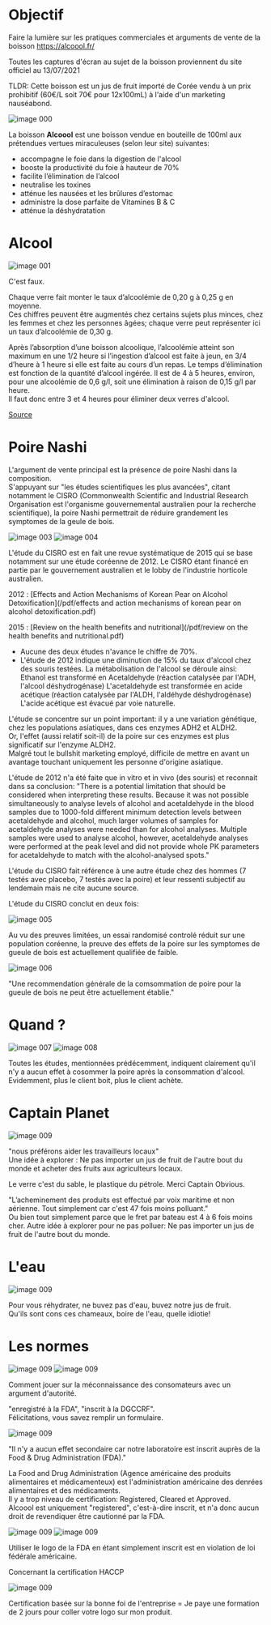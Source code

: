 # Objectif
Faire la lumière sur les pratiques commerciales et arguments de vente de la boisson https://alcoool.fr/

Toutes les captures d'écran au sujet de la boisson proviennent du site officiel au 13/07/2021

TLDR: Cette boisson est un jus de fruit importé de Corée vendu à un prix prohibitif (60€/L soit 70€ pour 12x100mL) à l'aide d'un marketing nauséabond.

![image 000](/png/00.png)

La boisson **Alcoool** est une boisson vendue en bouteille de 100ml aux prétendues vertues miraculeuses (selon leur site) suivantes:
- accompagne le foie dans la digestion de l'alcool
- booste la productivité du foie à hauteur de 70%
- facilite l’élimination de l’alcool
- neutralise les toxines
- atténue les nausées et les brûlures d’estomac
- administre la dose parfaite de Vitamines B & C
- atténue la déshydratation


# Alcool

![image 001](/png/01.png)

C'est faux.

Chaque verre fait monter le taux d’alcoolémie de 0,20 g à 0,25 g en moyenne.\
Ces chiffres peuvent être augmentés chez certains sujets plus minces, chez les femmes et chez les personnes âgées; chaque verre peut représenter ici un taux d’alcoolémie de 0,30 g.

Après l’absorption d’une boisson alcoolique, l’alcoolémie atteint son maximum en une 1/2 heure si l’ingestion d’alcool est faite à jeun, en 3/4 d’heure à 1 heure si elle est faite au cours d’un repas. Le temps d’élimination est fonction de la quantité d’alcool ingérée. Il est de 4 à 5 heures, environ, pour une alcoolémie de 0,6 g/l, soit une élimination à raison de 0,15 g/l par heure.\
Il faut donc entre 3 et 4 heures pour éliminer deux verres d'alcool.

[Source](https://www.permis-de-exploitation.com/785-l-500mg-alcool.html)


# Poire Nashi

L'argument de vente principal est la présence de poire Nashi dans la composition.\
S'appuyant sur "les études scientifiques les plus avancées", citant notamment le CISRO (Commonwealth Scientific and Industrial Research Organisation est l'organisme gouvernemental australien pour la recherche scientifique), la poire Nashi permettrait de réduire grandement les symptomes de la geule de bois.

![image 003](/png/cisro1.png)
![image 004](/png/cisro2.png)

L'étude du CISRO est en fait une revue systématique de 2015 qui se base notamment sur une étude coréenne de 2012.
Le CISRO étant financé en partie par le gouvernement australien et le lobby de l'industrie horticole australien.

2012 : [Effects and Action Mechanisms of Korean Pear on Alcohol Detoxification](/pdf/effects and action mechanisms of korean pear on alcohol detoxification.pdf)

2015 : [Review on the health benefits and nutritional](/pdf/review on the health benefits and nutritional.pdf)

- Aucune des deux études n'avance le chiffre de 70%.
- L'étude de 2012 indique une diminution de 15% du taux d'alcool chez des souris testées.
La métabolisation de l'alcool se déroule ainsi:
Ethanol est transformé en Acetaldehyde (réaction catalysée par l'ADH, l'alcool déshydrogénase)
L'acetaldehyde est transformée en acide acétique (réaction catalysée par l'ALDH, l'aldéhyde déshydrogénase)
L'acide acétique est évacué par voie naturelle.

L'étude se concentre sur un point important: il y a une variation génétique, chez les populations asiatiques, dans ces enzymes ADH2 et ALDH2.\
Or, l'effet (aussi relatif soit-il) de la poire sur ces enzymes est plus significatif sur l'enzyme ALDH2.\
Malgré tout le bullshit marketing employé, difficile de mettre en avant un avantage touchant uniquement les personne d'origine asiatique.

L'étude de 2012 n'a été faite que in vitro et in vivo (des souris) et reconnait dans sa conclusion:
"There is a potential limitation that should be
 considered when interpreting these results. Because it
 was not possible simultaneously to analyse levels of
 alcohol and acetaldehyde in the blood samples due to
 1000-fold different minimum detection levels between
 acetaldehyde and alcohol, much larger volumes of
 samples for acetaldehyde analyses were needed than
 for alcohol analyses. Multiple samples were used to
 analyse alcohol, however, acetaldehyde analyses were
 performed at the peak level and did not provide whole
 PK parameters for acetaldehyde to match with the
 alcohol-analysed spots."

L'étude du CISRO fait référence à une autre étude chez des hommes (7 testés avec placebo, 7 testés avec la poire) et leur ressenti subjectif au lendemain mais ne cite aucune source.

L'étude du CISRO conclut en deux fois:

![image 005](/png/conclu1.png)

Au vu des preuves limitées, un essai randomisé controlé réduit sur une population coréenne, la preuve des effets de la poire sur les symptomes de gueule de bois est actuellement qualifiée de faible.

![image 006](/png/conclu2.png)

"Une recommendation générale de la comsommation de poire pour la gueule de bois ne peut être actuellement établie."

# Quand ?

![image 007](/png/quand1.png)
![image 008](/png/quand2.png)

Toutes les études, mentionnées prédécemment, indiquent clairement qu'il n'y a aucun effet à cosommer la poire après la consommation d'alcool.\
Evidemment, plus le client boit, plus le client achète.

# Captain Planet

![image 009](/png/virtue-signaling.png)

"nous préférons aider les travailleurs locaux"\
Une idée à explorer : Ne pas importer un jus de fruit de l'autre bout du monde et acheter des fruits aux agriculteurs locaux.

Le verre c'est du sable, le plastique du pétrole. Merci Captain Obvious.

"L’acheminement des produits est effectué par voix maritime et non aérienne. Tout simplement car c'est 47 fois moins polluant."\
Ou bien tout simplement parce que le fret par bateau est 4 à 6 fois moins cher.
Autre idée à explorer pour ne pas polluer: Ne pas importer un jus de fruit de l'autre bout du monde.

# L'eau

![image 009](/png/eau1.png)

Pour vous réhydrater, ne buvez pas d'eau, buvez notre jus de fruit.\
Qu'ils sont cons ces chameaux, boire de l'eau, quelle idiotie!

# Les normes


![image 009](/png/norme.png)
![image 009](/png/norme2.png)

Comment jouer sur la méconnaissance des consomateurs avec un argument d'autorité.

"enregistré à la FDA", "inscrit à la DGCCRF".\
Félicitations, vous savez remplir un formulaire.

![image 009](/png/henri.png)

"Il n'y a aucun effet secondaire car notre laboratoire est inscrit auprès de la Food & Drug Administration (FDA)."

La Food and Drug Administration (Agence américaine des produits alimentaires et médicamenteux) est l'administration américaine des denrées alimentaires et des médicaments.\
Il y a trop niveau de certification: Registered, Cleared et Approved.\
Alcoool est uniquement "registered", c'est-à-dire inscrit, et n'a donc aucun droit de revendiquer être cautionné par la FDA.


![image 009](/png/fda1.png)
![image 009](/png/fda2.png)

Utiliser le logo de la FDA en étant simplement inscrit est en violation de loi fédérale américaine.

Concernant la certification HACCP

![image 009](/png/haccp.png)

Certification basée sur la bonne foi de l'entreprise = Je paye une formation de 2 jours pour coller votre logo sur mon produit.

